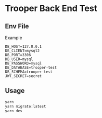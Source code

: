 # Trooper Back End Test

## Env File
Example
```env
DB_HOST=127.0.0.1
DB_CLIENT=mysql2
DB_PORT=3306
DB_USER=mysql
DB_PASSWORD=mysql
DB_DATABASE=trooper-test
DB_SCHEMA=trooper-test
JWT_SECRET=secret
```

## Usage
```bash
yarn
yarn migrate:latest
yarn dev
```
